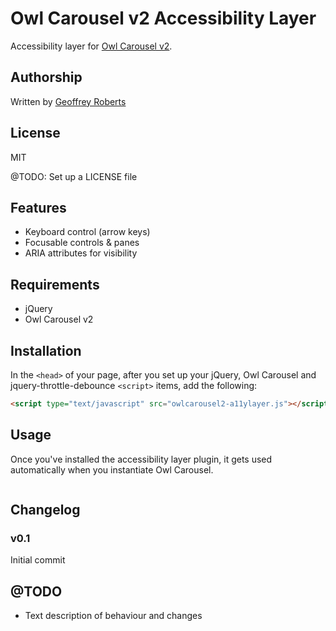 # Owl Carousel v2 Accessibility Layer

Accessibility layer for [Owl Carousel v2](https://github.com/smashingboxes/OwlCarousel2).

## Authorship

Written by [Geoffrey Roberts](mailto:g.roberts@blackicemedia.com)

## License

MIT

@TODO: Set up a LICENSE file

## Features

* Keyboard control (arrow keys)
* Focusable controls & panes
* ARIA attributes for visibility

## Requirements

* jQuery
* Owl Carousel v2

## Installation

In the `<head>` of your page, after you set up your jQuery, Owl Carousel and jquery-throttle-debounce `<script>` items, add the following:

```html
<script type="text/javascript" src="owlcarousel2-a11ylayer.js"></script>
```

## Usage

Once you've installed the accessibility layer plugin, it gets used automatically when you instantiate Owl Carousel.

```javascript
```

## Changelog

### v0.1

Initial commit

## @TODO

* Text description of behaviour and changes